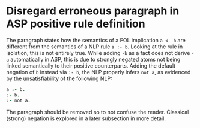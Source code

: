 # Disregard erroneous paragraph in ASP positive rule definition

The paragraph states how the semantics of a FOL implication `a <- b` are different from the semantics of a NLP rule `a :- b`.
Looking at the rule in isolation, this is not entirely true.
While adding `-b` as a fact does not derive `-a` automatically in ASP, this is due to strongly negated atoms not being linked semantically to their positive counterparts.
Adding the default negation of `b` instead via `:- b`, the NLP properly infers `not a`, as evidenced by the unsatisfiability of the following NLP:

```prolog
a :- b.
:- b.
:- not a.
```

The paragraph should be removed so to not confuse the reader.
Classical (strong) negation is explored in a later subsection in more detail.
